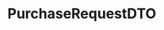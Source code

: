 #  PurchaseRequestDTO

<api-schema openapi-path="../../api/backend_flashpomo-openapi.yaml" name="PurchaseRequestDTO"/>